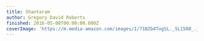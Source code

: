```yaml
---
title: Shantaram
author: Gregory David Roberts
finished: 2016-05-08T00:00:00.000Z
coverImage: 'https://m.media-amazon.com/images/I/71BZb4TogSL._SL1500_.jpg'
---
```

